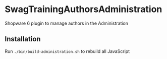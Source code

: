 # SwagTrainingAuthorsAdministration
Shopware 6 plugin to manage authors in the Administration

## Installation
Run `./bin/build-administration.sh` to rebuild all JavaScript